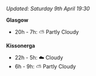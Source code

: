 *Updated: Saturday 9th April 19:30*

**Glasgow**

* 20h - 7h: :partly_sunny: Partly Cloudy

**Kissonerga**

* 22h - 5h: :cloud: Cloudy
* 6h - 9h: :partly_sunny: Partly Cloudy
